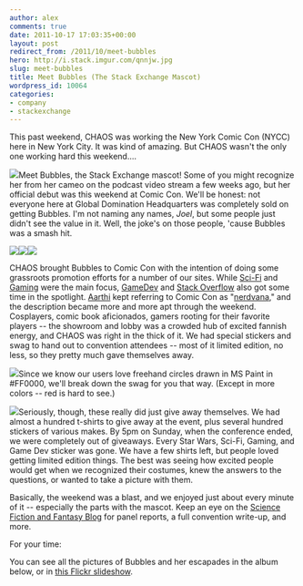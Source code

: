 ```yaml
---
author: alex
comments: true
date: 2011-10-17 17:03:35+00:00
layout: post
redirect_from: /2011/10/meet-bubbles
hero: http://i.stack.imgur.com/qnnjw.jpg
slug: meet-bubbles
title: Meet Bubbles (The Stack Exchange Mascot)
wordpress_id: 10064
categories:
- company
- stackexchange
---
```


This past weekend, CHAOS was working the New York Comic Con (NYCC) here in New York City. It was kind of amazing. But CHAOS wasn't the only one working hard this weekend....

[![](http://i.stack.imgur.com/qnnjw.jpg)](http://i.stack.imgur.com/qnnjw.jpg)Meet Bubbles, the Stack Exchange mascot! Some of you might recognize her from her cameo on the podcast video stream a few weeks ago, but her official debut was this weekend at Comic Con. We'll be honest: not everyone here at Global Domination Headquarters was completely sold on getting Bubbles. I'm not naming any names, _Joel_, but some people just didn't see the value in it. Well, the joke's on those people, 'cause Bubbles was a smash hit.

[![](http://farm7.static.flickr.com/6037/6253547867_8f0aa50cba_b.jpg)](http://farm7.static.flickr.com/6037/6253547867_8f0aa50cba_b.jpg)[![](http://farm7.static.flickr.com/6105/6254066398_0f15ea2a77_b.jpg)](http://farm7.static.flickr.com/6105/6254066398_0f15ea2a77_b.jpg)[![](http://farm7.static.flickr.com/6174/6254070222_9a425cecf7_b.jpg)](http://farm7.static.flickr.com/6174/6254070222_9a425cecf7_b.jpg) 

CHAOS brought Bubbles to Comic Con with the intention of doing some grassroots promotion efforts for a number of our sites. While [Sci-Fi](http://scifi.stackexchange.com) and [Gaming](http://gaming.stackexchange.com) were the main focus, [GameDev](http://gamedev.stackexchange.com) and [Stack Overflow](http://www.stackoverflow.com) also got some time in the spotlight. [Aarthi](http://stackexchange.com/users/453252) kept referring to Comic Con as "[nerdvana](http://www.urbandictionary.com/define.php?term=nerdvana)," and the description became more and more apt through the weekend. Cosplayers, comic book aficionados, gamers rooting for their favorite players -- the showroom and lobby was a crowded hub of excited fannish energy, and CHAOS was right in the thick of it. We had special stickers and swag to hand out to convention attendees -- most of it limited edition, no less, so they pretty much gave themselves away.

[![](http://i.imgur.com/E3l9B.jpg)](http://i.imgur.com/E3l9B.jpg)Since we know our users love freehand circles drawn in MS Paint in #FF0000, we'll break down the swag for you that way. (Except in more colors -- red is hard to see.)

![](http://i.imgur.com/PUQ5I.png)Seriously, though, these really did just give away themselves. We had almost a hundred t-shirts to give away at the event, plus several hundred stickers of various makes. By 5pm on Sunday, when the conference ended, we were completely out of giveaways. Every Star Wars, Sci-Fi, Gaming, and Game Dev sticker was gone. We have a few shirts left, but people loved getting limited edition things. The best was seeing how excited people would get when we recognized their costumes, knew the answers to the questions, or wanted to take a picture with them.

Basically, the weekend was a blast, and we enjoyed just about every minute of it -- especially the parts with the mascot. Keep an eye on the [Science Fiction and Fantasy Blog](http://scifi.blogoverflow.com/) for panel reports, a full convention write-up, and more.

For your time:



You can see all the pictures of Bubbles and her escapades in the album below, or in [this Flickr slideshow](http://www.flickr.com/photos/68760181@N02/sets/72157627914818144/show/).



